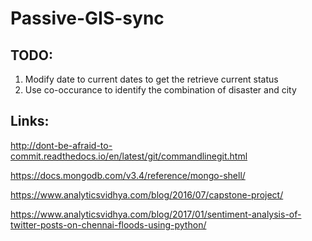 # Passive-GIS-sync
## TODO:
1. Modify date to current dates to get the retrieve current status
2. Use co-occurance to identify the combination of disaster and city



## Links:

http://dont-be-afraid-to-commit.readthedocs.io/en/latest/git/commandlinegit.html

https://docs.mongodb.com/v3.4/reference/mongo-shell/

https://www.analyticsvidhya.com/blog/2016/07/capstone-project/

https://www.analyticsvidhya.com/blog/2017/01/sentiment-analysis-of-twitter-posts-on-chennai-floods-using-python/
